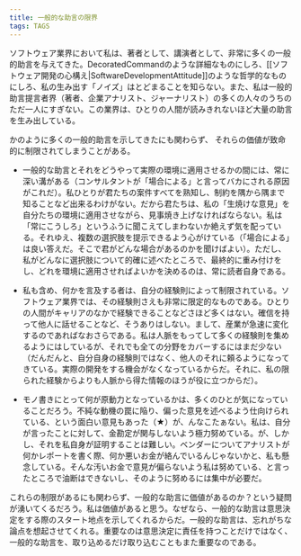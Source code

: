 ```yaml
---
title: 一般的な助言の限界
tags: TAGS
---
```


ソフトウェア業界において私は、著者として、講演者として、非常に多くの一般的助言を与えてきた。DecoratedCommandのような詳細なものにしろ、[[ソフトウェア開発の心構え|SoftwareDevelopmentAttitude]]のような哲学的なものにしろ、私の生み出す「ノイズ」はとどまることを知らない。また、私は一般的助言提言者界（著者、企業アナリスト、ジャーナリスト）の多くの人々のうちのただ一人にすぎない。この業界は、ひとりの人間が読みきれないほど大量の助言を生み出している。

かのように多くの一般的助言を示してきたにも関わらず、
それらの価値が致命的に制限されてしまうことがある。

* 一般的な助言とそれをどうやって実際の環境に適用させるかの間には、常に深い溝がある（コンサルタントが「場合による」と言ってバカにされる原因がこれだ）。私ひとりが君たちの案件すべてを熟知し、制約を隅から隅まで知ることなど出来るわけがない。だから君たちは、私の「生焼けな意見」を自分たちの環境に適用させながら、見事焼き上げなければならない。私は「常にこうしろ」というふうに聞こえてしまわないか絶えず気を配っている。それゆえ、複数の選択肢を提示できるよう心がけている（「場合による」は良い答えだ。そこで君がどんな場合があるのかを聞けばよい）。ただし、私がどんなに選択肢について的確に述べたところで、最終的に重み付けをし、どれを環境に適用させればよいかを決めるのは、常に読者自身である。

* 私も含め、何かを言及する者は、自分の経験則によって制限されている。ソフトウェア業界では、その経験則さえも非常に限定的なものである。ひとりの人間がキャリアのなかで経験できることなどさほど多くはない。確信を持って他人に話せることなど、そうありはしない。まして、産業が急速に変化するのであればなおさらである。私は人脈をもってして多くの経験則を集めるようにはしているが、それでも全ての分野をカバーするにはまだ少ない（だんだんと、自分自身の経験則ではなく、他人のそれに頼るようになってきている。実際の開発をする機会がなくなっているからだ。それに、私の限られた経験からよりも人脈から得た情報のほうが役に立つからだ）。

* モノ書きにとって何が原動力となっているかは、多くのひとが気になっていることだろう。不純な動機の罠に陥り、偏った意見を述べるよう仕向けられている、という面白い意見もあった（★）が、んなこたぁない。私は、自分が言ったことに対して、金勘定が関与しないよう極力努めている。が、しかし、それを私自身が証明することは難しい。ベンダーについてアナリストが何かレポートを書く際、何か悪いお金が絡んでいるんじゃないかと、私も懸念している。そんな汚いお金で意見が偏らないよう私は努めている、と言ったところで油断はできないし、そのように努めるには集中が必要だ。

これらの制限があるにも関わらず、一般的な助言に価値があるのか？という疑問が湧いてくるだろう。私は価値があると思う。なぜなら、一般的な助言は意思決定をする際のスタート地点を示してくれるからだ。一般的な助言は、忘れがちな論点を想起させてくれる。重要なのは意思決定に責任を持つことだけではなく、一般的な助言を、取り込めるだけ取り込むこともまた重要なのである。
